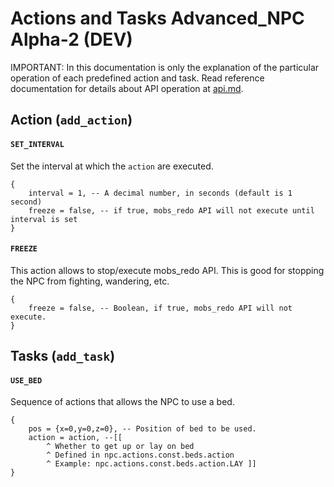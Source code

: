 Actions and Tasks
Advanced_NPC Alpha-2 (DEV)
==========================

IMPORTANT: In this documentation is only the explanation of the particular operation of each predefined 
action and task. Read reference documentation for details about API operation at [api.md](api.md).

Action (`add_action`)
---------------------

#### `SET_INTERVAL` 
Set the interval at which the `action` are executed.

    {
        interval = 1, -- A decimal number, in seconds (default is 1 second)
        freeze = false, -- if true, mobs_redo API will not execute until interval is set
    }

#### `FREEZE` 
This action allows to stop/execute mobs_redo API. 
This is good for stopping the NPC from fighting, wandering, etc.
  
    {
        freeze = false, -- Boolean, if true, mobs_redo API will not execute.
    }

Tasks (`add_task`)
------------------

#### `USE_BED` 
Sequence of actions that allows the NPC to use a bed.

    {
        pos = {x=0,y=0,z=0}, -- Position of bed to be used.
        action = action, --[[ 
            ^ Whether to get up or lay on bed
            ^ Defined in npc.actions.const.beds.action
            ^ Example: npc.actions.const.beds.action.LAY ]]
    }
